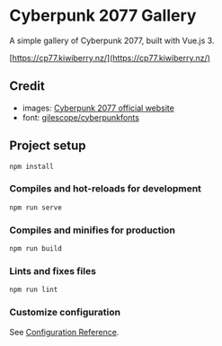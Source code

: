 # Cyberpunk 2077 Gallery

A simple gallery of Cyberpunk 2077, built with Vue.js 3.

[https://cp77.kiwiberry.nz/](https://cp77.kiwiberry.nz/)

## Credit

* images: [Cyberpunk 2077 official website][cp77]
* font: [gilescope/cyberpunkfonts][font]

## Project setup
```
npm install
```

### Compiles and hot-reloads for development
```
npm run serve
```

### Compiles and minifies for production
```
npm run build
```

### Lints and fixes files
```
npm run lint
```

### Customize configuration
See [Configuration Reference][vuecli].

[cp77]: https://www.cyberpunk.net/nz/en/
[font]: https://github.com/gilescope/cyberpunkfonts
[vuecli]: https://cli.vuejs.org/config/
